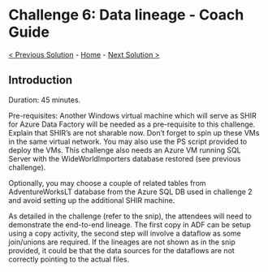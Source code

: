 # Challenge 6: Data lineage - Coach Guide

[< Previous Solution](./Solution5.md) - [Home](./README.md) - [Next Solution >](./Solution7.md)


## Introduction

Duration: 45 minutes. 

Pre-requisites: Another Windows virtual machine which will serve as SHIR for Azure Data Factory will be needed as a pre-requisite to this challenge. Explain that SHIR’s are not sharable now. Don’t forget to spin up these VMs in the same virtual network. You may also use the PS script provided to deploy the VMs. This challenge also needs an Azure VM running SQL Server with the WideWorldImporters database restored (see previous challenge).  

Optionally, you may choose a couple of related tables from AdventureWorksLT database from the Azure SQL DB used in challenge 2 and avoid setting up the additional SHIR machine.

As detailed in the challenge (refer to the snip), the attendees will need to demonstrate the end-to-end lineage. The first copy in ADF can be setup using a copy activity, the second step will involve a dataflow as some join/unions are required. If the lineages are not shown as in the snip provided, it could be that the data sources for the dataflows are not correctly pointing to the actual files.
